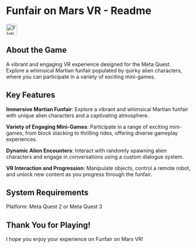 #  Funfair on Mars VR - Readme

<a href="[https://www.youtube.com/watch?v=WRkVsdcTb38](https://www.youtube.com/watch?v=XY1iR4wTScA)">
    <img alt="Flaticon" title="Flaticon" src="https://cdn-icons-png.flaticon.com/256/1384/1384060.png" width="30">
</a>

## About the Game

A vibrant and engaging VR experience designed for the Meta Quest. 
Explore a whimsical Martian funfair populated by quirky alien characters, where you can participate in a variety of exciting mini-games.

## Key Features

<b>Immersive Martian Funfair</b>: Explore a vibrant and whimsical Martian funfair with unique alien characters and a captivating atmosphere.

<b>Variety of Engaging Mini-Games</b>: Participate in a range of exciting mini-games, from block stacking to thrilling rides, offering diverse gameplay experiences.

<b>Dynamic Alien Encounters</b>: Interact with randomly spawning alien characters and engage in conversations using a custom dialogue system.

<b>VR Interaction and Progression</b>: Manipulate objects, control a remote robot, and unlock new content as you progress through the funfair.

## System Requirements

Platform: Meta Quest 2 or Meta Quest 3

## Thank You for Playing!

I hope you enjoy your experience on Funfair on Mars VR!
